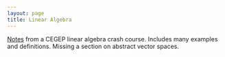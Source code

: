 ```yaml
---
layout: page
title: Linear Algebra
---
```


[Notes](linear_notes) from a CEGEP linear algebra crash course. Includes many examples and definitions. Missing a section on abstract vector spaces.
